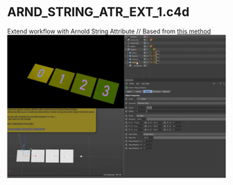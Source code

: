 # ARND_STRING_ATR_EXT_1.c4d

Extend workflow with Arnold String Attribute // Based from [this method](https://www.youtube.com/watch?v=EAzoIx2vrm0)
![preview](../!ALL-PREVIEW/ARND_STRING_ATR_EXT_PREVIEW.gif)
